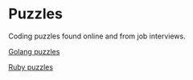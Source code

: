 # Puzzles
Coding puzzles found online and from job interviews.

[Golang puzzles](https://github.com/JeremiahJones/Puzzles/tree/master/go-puzzles#puzzles)

[Ruby puzzles](https://github.com/JeremiahJones/Puzzles/tree/master/ruby-puzzles/Exercism#puzzles)
